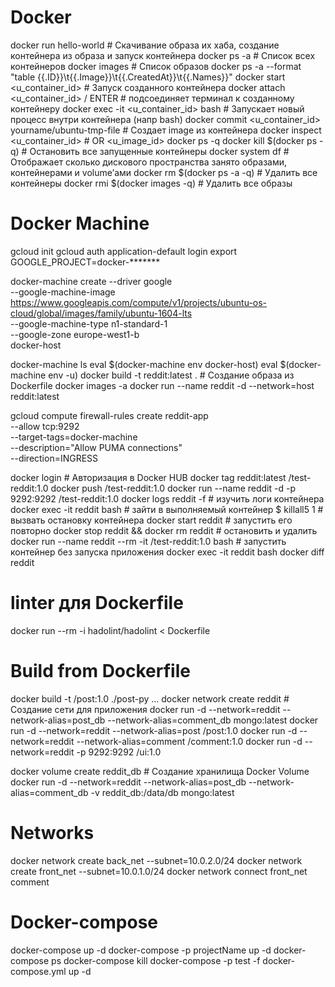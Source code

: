 # Docker
docker run hello-world  # Скачивание образа их хаба, создание контейнера из образа и запуск контейнера
docker ps -a            # Список всех контейнеров
docker images           # Список образов
docker ps -a --format "table {{.ID}}\t{{.Image}}\t{{.CreatedAt}}\t{{.Names}}"
docker start <u_container_id>   # Запуск созданного контейнера
docker attach <u_container_id> / ENTER      # подсоединяет терминал к созданному контейнеру
docker exec -it <u_container_id> bash       # Запускает новый процесс внутри контейнера (напр bash)
docker commit <u_container_id> yourname/ubuntu-tmp-file     # Создает image из контейнера
docker inspect <u_container_id> # OR <u_image_id>
docker ps -q
docker kill $(docker ps -q)     # Остановить все запущенные контейнеры
docker system df                # Отображает сколько дискового пространства занято образами, контейнерами и volume’ами
docker rm $(docker ps -a -q)    # Удалить все контейнеры
docker rmi $(docker images -q)  # Удалить все образы

# Docker Machine
gcloud init
gcloud auth application-default login
export GOOGLE_PROJECT=docker-*******

docker-machine create --driver google \
--google-machine-image https://www.googleapis.com/compute/v1/projects/ubuntu-os-cloud/global/images/family/ubuntu-1604-lts \
--google-machine-type n1-standard-1 \
--google-zone europe-west1-b \
docker-host

docker-machine ls
eval $(docker-machine env docker-host)
eval $(docker-machine env -u)
docker build -t reddit:latest .     # Создание образа из Dockerfile
docker images -a
docker run --name reddit -d --network=host reddit:latest

gcloud compute firewall-rules create reddit-app \
--allow tcp:9292 \
--target-tags=docker-machine \
--description="Allow PUMA connections" \
--direction=INGRESS

docker login        # Авторизация в Docker HUB
docker tag reddit:latest <your-login>/test-reddit:1.0
docker push <your-login>/test-reddit:1.0
docker run --name reddit -d -p 9292:9292 <your-login>/test-reddit:1.0
docker logs reddit -f           # изучить логи контейнера
docker exec -it reddit bash     # зайти в выполняемый контейнер
    $ killall5 1                # вызвать остановку контейнера
docker start reddit             # запустить его повторно
docker stop reddit && docker rm reddit                                  # остановить и удалить
docker run --name reddit --rm -it <your-login>/test-reddit:1.0 bash     # запустить контейнер без запуска приложения
docker exec -it reddit bash 
docker diff reddit

# linter для Dockerfile
docker run --rm -i hadolint/hadolint < Dockerfile

# Build from Dockerfile
docker build -t <your-dockerhub-login>/post:1.0 ./post-py
...
docker network create reddit    # Создание сети для приложения
docker run -d --network=reddit --network-alias=post_db --network-alias=comment_db mongo:latest
docker run -d --network=reddit --network-alias=post <your-dockerhub-login>/post:1.0
docker run -d --network=reddit --network-alias=comment <your-dockerhub-login>/comment:1.0
docker run -d --network=reddit -p 9292:9292 <your-dockerhub-login>/ui:1.0

docker volume create reddit_db  # Создание хранилища Docker Volume
docker run -d --network=reddit --network-alias=post_db --network-alias=comment_db -v reddit_db:/data/db mongo:latest

# Networks
docker network create back_net --subnet=10.0.2.0/24
docker network create front_net --subnet=10.0.1.0/24
docker network connect front_net comment

# Docker-compose
docker-compose up -d
docker-compose -p projectName up -d
docker-compose ps
docker-compose kill
docker-compose -p test -f docker-compose.yml up -d
